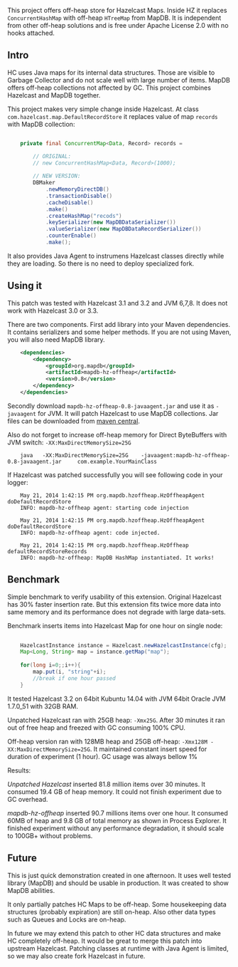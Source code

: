 This project offers off-heap store for Hazelcast Maps. Inside HZ it replaces `ConcurrentHashMap`  with off-heap `HTreeMap` from MapDB. 
It is independent from other off-heap solutions and is free under Apache License 2.0 with no hooks attached. 
  

Intro
---------
HC uses Java maps for its internal data structures. Those are visible to Garbage Collector and do not scale well 
 with large number of items. MapDB offers off-heap collections not affected by GC. This project combines Hazelcast and MapDB together.
  
This project makes very simple change inside Hazelcast. At class `com.hazelcast.map.DefaultRecordStore` it replaces value of 
map `records` with MapDB collection:
 
```java

    private final ConcurrentMap<Data, Record> records = 

        // ORIGINAL: 
        // new ConcurrentHashMap<Data, Record>(1000);
        
        // NEW VERSION:         
        DBMaker
            .newMemoryDirectDB()
            .transactionDisable()
            .cacheDisable()
            .make()
            .createHashMap("recods")
            .keySerializer(new MapDBDataSerializer())
            .valueSerializer(new MapDBDataRecordSerializer())
            .counterEnable()
            .make();
```

It also provides Java Agent to instrumens Hazelcast classes directly while they are loading. 
So there is no need to deploy specialized fork.
 


Using it
---------

This patch was tested with Hazelcast 3.1 and 3.2 and JVM 6,7,8. It does not work with Hazelcast 3.0 or 3.3.

There are two components. First add library into your Maven dependencies. It contains serializers and some helper methods.
If you are not using Maven, you will also need MapDB library.

```xml
    <dependencies>
        <dependency>
            <groupId>org.mapdb</groupId>
            <artifactId>mapdb-hz-offheap</artifactId>
            <version>0.8</version>
        </dependency>
    </dependencies>
```

Secondly download `mapdb-hz-offheap-0.8-javaagent.jar` and use it as `-javaagent` for JVM. It will patch Hazelcast
to use MapDB collections. Jar files can be downloaded from [maven central](http://repo1.maven.org/maven2/org/mapdb/mapdb-hz-offheap). 

Also do not forget to increase off-heap memory for Direct ByteBuffers with JVM switch: `-XX:MaxDirectMemorySize=25G`

```
    java   -XX:MaxDirectMemorySize=25G    -javaagent:mapdb-hz-offheap-0.8-javaagent.jar     com.example.YourMainClass
```


If Hazelcast was patched successfully you will see following code in your logger:
 
```
    May 21, 2014 1:42:15 PM org.mapdb.hzoffheap.HzOffheapAgent doDefaultRecordStore
    INFO: mapdb-hz-offheap agent: starting code injection
    
    May 21, 2014 1:42:15 PM org.mapdb.hzoffheap.HzOffheapAgent doDefaultRecordStore
    INFO: mapdb-hz-offheap agent: code injected.
    
    May 21, 2014 1:42:15 PM org.mapdb.hzoffheap.HzOffheap defaultRecordStoreRecords
    INFO: mapdb-hz-offheap: MapDB HashMap instantiated. It works!
```

Benchmark
------------


Simple benchmark to verify usability of this extension. Original Hazelcast has 30% faster insertion rate.
 But this extension fits twice more data into same memory and its performance does not degrade with large data-sets.

Benchmark inserts items into Hazelcast Map for one hour on single node:

```java  
    
    HazelcastInstance instance = Hazelcast.newHazelcastInstance(cfg);
    Map<Long, String> map = instance.getMap("map");
  
    for(long i=0;;i++){
        map.put(i, "string"+i);
        //break if one hour passed
    }
```

It tested Hazelcast 3.2 on 64bit Kubuntu 14.04 with JVM 64bit Oracle JVM 1.7.0_51 with 32GB RAM.

Unpatched Hazelcast ran with 25GB heap: `-Xmx25G`. After 30 minutes it ran out of free heap and freezed with GC consuming 100% CPU. 

Off-heap version ran with 128MB heap and 25GB off-heap: `-Xmx128M -XX:MaxDirectMemorySize=25G`. It maintained constant 
insert speed for duration of experiment (1 hour). GC usage was always bellow 1%

Results:

*Unpatched Hazelcast* inserted  81.8 million items over 30 minutes. It consumed 19.4 GB of heap memory. It could not finish experiment due to GC overhead. 

*mapdb-hz-offheap* inserted 90.7 millions items over one hour. It consumed 60MB of heap and 9.8 GB of total memory as shown in Process Explorer. 
It finished experiment without any performance degradation, it should scale to 100GB+ without problems.   


Future
----------

This is just quick demonstration created in one afternoon. It uses well tested library (MapDB) and should be usable in production.
It was created to show MapDB abilities. 

It only partially patches  HC Maps to be off-heap. 
Some housekeeping data structures (probably expiration) are still on-heap. 
Also other data types such as Queues and Locks are on-heap.
 
In future we may extend this patch to other HC data structures and make HC completely off-heap. 
It would be great to merge this patch into upstream Hazelcast. 
Patching classes at runtime with Java Agent is limited, so we may also create fork Hazelcast in future. 
